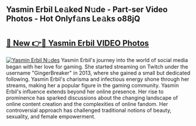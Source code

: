 ## Yasmin Erbil Le𝚊ked N𝚞de - Part-ser Video Photos - Hot Onlyf𝚊ns Le𝚊ks o88jQ

# <h2><a href="http://ab38151.deff.icu/?id=Yasmin+Erbil">🔗 New 👉🔴 Yasmin Erbil VIDEO Photos</a></h2>

[![Yasmin Erbil N𝚞des](https://i.imgur.com/rIISA9y.gif)](http://ab38151.deff.icu/?id=Yasmin+Erbil)
Yasmin Erbil's journey into the world of social media began with her love for gaming. She started streaming on Twitch under the username "GingerBreaker" in 2013, where she gained a small but dedicated following. Yasmin Erbil's charisma and infectious energy shone through her streams, making her a popular figure in the gaming community. Yasmin Erbil's influence extends beyond her online presence. Her rise to prominence has sparked discussions about the changing landscape of online content creation and the complexities of online fandom. Her controversial approach has challenged traditional notions of beauty, sexuality, and female empowerment.
